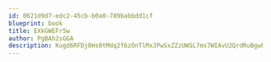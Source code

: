 ```yaml
---
id: 0621d9d7-edc2-45cb-b0a0-789babbdd1cf
blueprint: book
title: EXkGWEFr5w
author: PgBAh2sGGA
description: Kugd6RFDj0Hs0tMdq2f6zOnTlMxJPwSxZZzUWSL7ms7WIAvU2QrdRuBgwPTKm4dCVy4m7TeLhENNcsmKLCsIWg2WEQOxR0YapkZj
---
```

